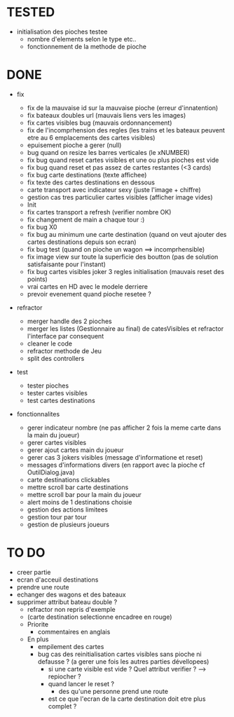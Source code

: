# TESTED
* initialisation des pioches testee
    * nombre d'elements selon le type etc..
    * fonctionnement de la methode de pioche
    

# DONE
* fix
    * fix de la mauvaise id sur la mauvaise pioche (erreur d'innatention)
    * fix bateaux doubles url (mauvais liens vers les images)
    * fix cartes visibles bug (mauvais ordonnancement)
    * fix de l'incomprhension des regles (les trains et les bateaux peuvent etre au 6 emplacements des cartes visibles)
    * epuisement pioche a gerer (null)
    * bug quand on resize les barres verticales (le xNUMBER)
    * fix bug quand reset cartes visibles et une ou plus pioches est vide
    * fix bug quand reset et pas assez de cartes restantes (<3 cards)
    * fix bug carte destinations (texte affichee)
    * fix texte des cartes destinations en dessous
    * carte transport avec indicateur sexy (juste l'image + chiffre)
    * gestion cas tres particulier cartes visibles (afficher image vides)
    * Init
    * fix cartes transport a refresh (verifier nombre OK)
    * fix changement de main a chaque tour :)
    * fix bug X0
    * fix bug au minimum une carte destination (quand on veut ajouter des cartes destinations depuis son ecran)
    * fix bug test (quand on pioche un wagon ==> incomprhensible) 
    * fix image view sur toute la superficie des boutton (pas de solution satisfaisante pour l'instant)
    * fix bug cartes visibles joker 3 regles initialisation (mauvais reset des points)
    * vrai cartes en HD avec le modele derriere
    * prevoir evenement quand pioche resetee ? 


* refractor
    * merger handle des 2 pioches
    * merger les listes (Gestionnaire au final) de catesVisibles et refractor l'interface par consequent
    * cleaner le code
    * refractor methode de Jeu
    * split des controllers


* test
    * tester pioches
    * tester cartes visibles
    * test cartes destinations


* fonctionnalites
    * gerer indicateur nombre (ne pas afficher 2 fois la meme carte dans la main du joueur)
    * gerer cartes visibles
    * gerer ajout cartes main du joueur
    * gerer cas 3 jokers visibles (message d'informatione et reset)
    * messages d'informations divers (en rapport avec la pioche cf OutilDialog.java)
    * carte destinations clickables
    * mettre scroll bar carte destinations
    * mettre scroll bar pour la main du joueur
    * alert moins de 1 destinations choisie
    * gestion des actions limitees
    * gestion tour par tour
    * gestion de plusieurs joueurs    




# TO DO
* creer partie
* ecran d'acceuil destinations
* prendre une route
* echanger des wagons et des bateaux
* supprimer attribut bateau double ?
    * refractor non repris d'exemple
    * (carte destination selectionne encadree en rouge)
    * Priorite
        * commentaires en anglais
    * En plus
        * empilement des cartes
        * bug cas des reinitialisation cartes visibles sans pioche ni defausse ? (a gerer une fois les autres parties dévellopees)
            * si une carte visible est vide ? Quel attribut verifier ? --> repiocher ?
            * quand lancer le reset ?
                * des qu'une personne prend une route
            * est ce que l'ecran de la carte destination doit etre plus complet ?    